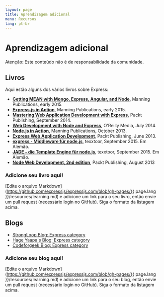 ```yaml
---
layout: page
title: Aprendizagem adicional
menu: Recursos
lang: pt-br
---
```


# Aprendizagem adicional

<div class="doc-box doc-warn">Atenção: Este conteúdo não é de responsabilidade da comunidade.</div>

## Livros

Aqui estão alguns dos vários livros sobre Express:

 - **[Getting MEAN with Mongo, Express, Angular, and Node](http://www.manning.com/sholmes/)**, Manning Publications, early 2015.
 - **[Express.js in Action](http://www.manning.com/hahn/)**, Manning Publications, early 2015.
 - **[Mastering Web Application Development with Express](https://www.packtpub.com/web-development/mastering-web-application-development-express-raw)**, Packt Publishing, September 2014.
 - **[Web Development with Node and Express](http://shop.oreilly.com/product/0636920032977.do)**, O'Reilly Media, July 2014.
 - **[Node.js in Action](http://www.manning.com/cantelon/)**, Manning Publications, October 2013.
 - **[Express Web Application Development](https://www.packtpub.com/web-development/express-web-application-development)**, Packt Publishing, June 2013.
 - **[express - Middleware für node.js](http://www.amazon.de/express-Middleware-node-js-J%C3%B6rg-Krause/dp/1517281342/ref=sr_1_1?ie=UTF8&qid=1442001556&sr=8-1&keywords=1517281342)**, texxtoor, September 2015. Em Alemão.
 - **[JADE - die Template Engine für node.js](http://www.amazon.de/JADE-Die-Template-Engine-node-js/dp/1517282098/ref=sr_1_1?ie=UTF8&qid=1442001592&sr=8-1&keywords=1517282098)**, texxtoor, September 2015. Em Alemão.
 - **[Node Web Development, 2nd edition](https://www.packtpub.com/web-development/node-web-development-second-edition)**, Packt Publishing, August 2013

### Adicione seu livro aqui!

[Edite o arquivo Markdown](https://github.com/expressjs/expressjs.com/blob/gh-pages/{{ page.lang }}/resources/learning.md) e adicione um link para o seu livro, então envie um pull request (necessário login no GitHub).  Siga o formato da listagem acima.

## Blogs

- [StrongLoop Blog: Express category](http://strongloop.com/strongblog/category/express/)
- [Hage Yaapa's Blog: Express category](http://www.hacksparrow.com/category/express-js)
- [Codeforgeek Blog: Express category](http://codeforgeek.com/code/nodejs/express/)

### Adicione seu blog aqui!

[Edite o arquivo Markdown](https://github.com/expressjs/expressjs.com/blob/gh-pages/{{ page.lang }}/resources/learning.md) e adicione um link para o seu blog, então envie um pull request (necessário login no GitHub). Siga o formato da listagem acima.
